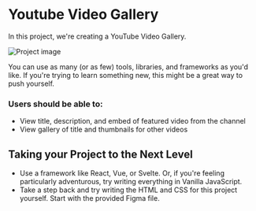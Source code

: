 # Youtube Video Gallery

In this project, we're creating a YouTube Video Gallery.

![Project image](https://coachtestprep.s3.amazonaws.com/direct-uploads/user-117025/e6a44f07-fb89-467e-a2d7-adc6f91cb41e/CleanShot%202021-12-15%20at%2008.19.04.png)

You can use as many (or as few) tools, libraries, and frameworks as you'd like. If you're trying to learn something new, this might be a great way to push yourself.


### Users should be able to: 

- View title, description, and embed of featured video from the channel
- View gallery of title and thumbnails for other videos

## Taking your Project to the Next Level

- Use a framework like React, Vue, or Svelte. Or, if you're feeling particularly adventurous, try writing everything in Vanilla JavaScript.
- Take a step back and try writing the HTML and CSS for this project yourself. Start with the provided Figma file.